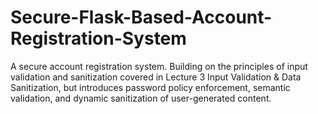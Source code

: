 # Secure-Flask-Based-Account-Registration-System
A secure account registration system. Building on the principles of input validation and sanitization covered in Lecture 3 Input Validation &amp; Data Sanitization, but introduces password policy enforcement, semantic validation, and dynamic sanitization of user-generated content.
